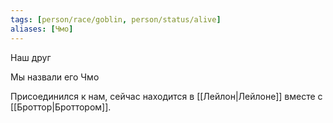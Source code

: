 ```yaml
---
tags: [person/race/goblin, person/status/alive]
aliases: [Чмо]
---
```


Наш друг

Мы назвали его Чмо

Присоединился к нам, сейчас находится в [[Лейлон|Лейлоне]] вместе с [[Броттор|Броттором]].
